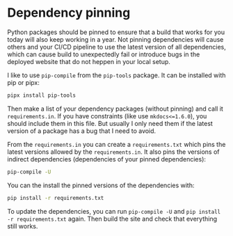 # Dependency pinning

Python packages should be pinned to ensure that a build that works for you today will also keep working in a year.
Not pinning dependencies will cause others and your CI/CD pipeline to use the latest version of all dependencies, which can cause build to unexpectedly fail or introduce bugs in the deployed website that do not heppen in your local setup.

I like to use `pip-compile` from the `pip-tools` package.
It can be installed with pip or pipx:
```bash
pipx install pip-tools
```

Then make a list of your dependency packages (without pinning) and call it `requirements.in`.
If you have constraints (like use `mkdocs<=1.6.0`), you should include them in this file.
But usually I only need them if the latest version of a package has a bug that I need to avoid.

From the `requirements.in` you can create a `requirements.txt` which pins the latest versions allowed by the `requirements.in`.
It also pins the versions of indirect dependencies (dependencies of your pinned dependencies):
```bash
pip-compile -U
```

You can the install the pinned versions of the dependencies with:
```bash
pip install -r requirements.txt
```

To update the dependencies, you can run `pip-compile -U` and `pip install -r requirements.txt` again.
Then build the site and check that everything still works.
